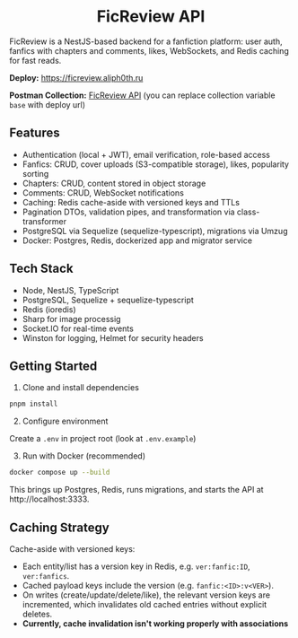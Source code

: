 <h1 align="center">FicReview API</h1>

FicReview is a NestJS-based backend for a fanfiction platform: user auth, fanfics with chapters and comments, likes, WebSockets, and Redis caching for fast reads.

**Deploy:** https://ficreview.aliph0th.ru

**Postman Collection:** [FicReview API](https://documenter.getpostman.com/view/20130039/2sB3QGurwf) (you can replace collection variable `base` with deploy url)

## Features

- Authentication (local + JWT), email verification, role-based access
- Fanfics: CRUD, cover uploads (S3-compatible storage), likes, popularity sorting
- Chapters: CRUD, content stored in object storage
- Comments: CRUD, WebSocket notifications
- Caching: Redis cache-aside with versioned keys and TTLs
- Pagination DTOs, validation pipes, and transformation via class-transformer
- PostgreSQL via Sequelize (sequelize-typescript), migrations via Umzug
- Docker: Postgres, Redis, dockerized app and migrator service

## Tech Stack

- Node, NestJS, TypeScript
- PostgreSQL, Sequelize + sequelize-typescript
- Redis (ioredis)
- Sharp for image processig
- Socket.IO for real-time events
- Winston for logging, Helmet for security headers

## Getting Started

1) Clone and install dependencies

```bash
pnpm install
```

2) Configure environment

Create a `.env` in project root (look at `.env.example`)

3) Run with Docker (recommended)

```bash
docker compose up --build
```

This brings up Postgres, Redis, runs migrations, and starts the API at http://localhost:3333.

## Caching Strategy

Cache-aside with versioned keys:

- Each entity/list has a version key in Redis, e.g. `ver:fanfic:ID`, `ver:fanfics`.
- Cached payload keys include the version (e.g. `fanfic:<ID>:v<VER>`).
- On writes (create/update/delete/like), the relevant version keys are incremented, which invalidates old cached entries without explicit deletes.
- **Currently, cache invalidation isn't working properly with associations**
